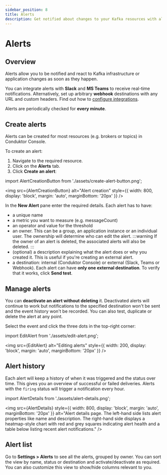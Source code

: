 ```yaml
---
sidebar_position: 8
title: Alerts
description: Get notified about changes to your Kafka resources with alerts
---
```


# Alerts

## Overview

Alerts allow you to be notified and react to Kafka infrastructure or application changes as soon as they happen.

You can integrate alerts with **Slack** and **MS Teams** to receive real-time notifications. Alternatively, set up arbitrary **webhook** destinations with any URL and custom headers. Find out how to [configure integrations](/platform/navigation/settings/integrations).

Alerts are periodically checked for **every minute**.

## Create alerts
Alerts can be created for most resources (e.g. brokers or topics) in Conduktor Console.

To create an alert:
1. Navigate to the required resource.
1. Click on the **Alerts** tab.
1. Click **Create an alert**:

import AlertCreationButton from './assets/create-alert-button.png';

<img src={AlertCreationButton} alt="Alert creation" style={{ width: 800, display: 'block', margin: 'auto', marginBottom: '20px' }} />

In the **New Alert** pane enter the required details. Each alert has to have:
  - a unique name
  - a metric you want to measure (e.g. messageCount)
  - an operator and value for the threshold
  - an owner. This can be a group, an application instance or an individual user. The ownership will determine who can edit the alert.
:::warning
If the owner of an alert is deleted, the associated alerts will also be deleted.
:::
- (optional) a description explaining what the alert does or why you created it. This is useful if you're creating an external alert.
- a destination: internal (Conduktor Console) or external (Slack, Teams or Webhook). Each alert can have **only one external destination**. To verify that it works, click **Send test**.

## Manage alerts
You can **deactivate an alert without deleting** it. Deactivated alerts will continue to work but notifications to the specified destination won't be sent and the event history won't be recorded.
You can also test, duplicate or delete the alert at any point.

Select the event and click the three dots in the top-right corner:

import EditAlert from './assets/edit-alert.png';

<img src={EditAlert} alt="Editing alerts" style={{ width: 200, display: 'block', margin: 'auto', marginBottom: '20px' }} />

## Alert history
Each alert will keep a history of when it was triggered and the status over time. This gives you an overview of successful or failed deliveries. Alerts with the `firing` status will trigger a notification every hour.

import AlertDetails from './assets/alert-details.png';

<img src={AlertDetails} style={{ width: 800, display: 'block', margin: 'auto', marginBottom: '20px' }}
  alt="Alert details page. The left-hand side lists alert properties like name and description. The right-hand side displays a heatmap-style chart with red and grey squares indicating alert health and a table below listing recent alert notifications."
  />

## Alert list
Go to **Settings > Alerts** to see all the alerts, grouped by owner. You can sort the view by name, status or destination and activate/deactivate as required. You can also customize this view to show/hide columns relevant to you.
